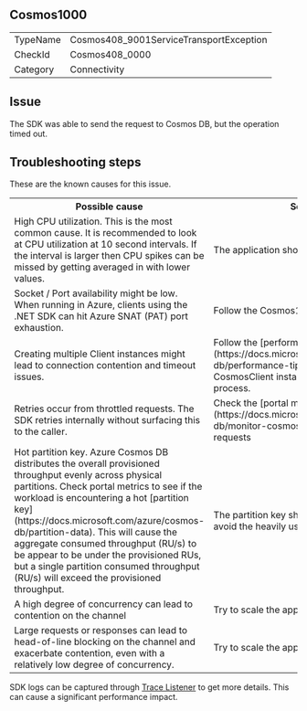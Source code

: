 ## Cosmos1000

<table>
<tr>
  <td>TypeName</td>
  <td>Cosmos408_9001ServiceTransportException</td>
</tr>
<tr>
  <td>CheckId</td>
  <td>Cosmos408_0000</td>
</tr>
<tr>
  <td>Category</td>
  <td>Connectivity</td>
</tr>
</table>

## Issue

The SDK was able to send the request to Cosmos DB, but the operation timed out.

## Troubleshooting steps

These are the known causes for this issue.

<table>
<tr>
  <th>Possible cause</th>
  <th>Solution</th>
</tr>
<tr>
  <td>High CPU utilization. This is the most common cause. It is recommended to look at CPU utilization at 10 second intervals. If the interval is larger then CPU spikes can be missed by getting averaged in with lower values.</td>
  <td>The application should be scaled up/out.</td>
</tr>
<tr>
  <td>Socket / Port availability might be low. When running in Azure, clients using the .NET SDK can hit Azure SNAT (PAT) port exhaustion.</td>
  <td>Follow the Cosmos1001 guide.</td>
</tr>
<tr>
  <td>Creating multiple Client instances might lead to connection contention and timeout issues.</td>
  <td>Follow the [performance tips](https://docs.microsoft.com/azure/cosmos-db/performance-tips), and use a single CosmosClient instance across an entire process.</td>
</tr>
<tr>
  <td>Retries occur from throttled requests. The SDK retries internally without surfacing this to the caller. </td>
  <td>Check the [portal metrics](https://docs.microsoft.com/azure/cosmos-db/monitor-cosmos-db) for 429 throttled requests</td>
</tr>
<tr>
  <td>Hot partition key. Azure Cosmos DB distributes the overall provisioned throughput evenly across physical partitions. Check portal metrics to see if the workload is encountering a hot [partition key](https://docs.microsoft.com/azure/cosmos-db/partition-data). This will cause the aggregate consumed throughput (RU/s) to be appear to be under the provisioned RUs, but a single partition consumed throughput (RU/s) will exceed the provisioned throughput.</td>
  <td>The partition key should be changed to avoid the heavily used value.</td>
</tr>
<tr>
  <td>A high degree of concurrency can lead to contention on the channel</td>
  <td>Try to scale the application up/out.</td>
</tr>
<tr>
  <td>Large requests or responses can lead to head-of-line blocking on the channel and exacerbate contention, even with a relatively low degree of concurrency.</td>
  <td>Try to scale the application up/out.</td>
</tr>
</table>

SDK logs can be captured through [Trace Listener](https://github.com/Azure/azure-cosmosdb-dotnet/blob/master/docs/documentdb-sdk_capture_etl.md) to get more details. This can cause a significant performance impact.
